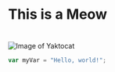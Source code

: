# This is a  Meow <h1>
![Image of Yaktocat](https://octodex.github.com/images/yaktocat.png)
``` javascript
var myVar = "Hello, world!";
```
